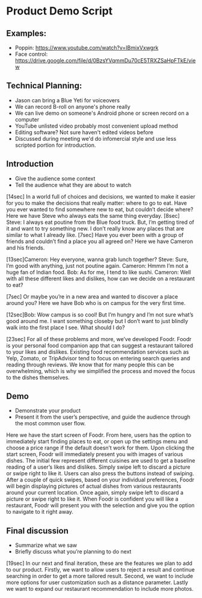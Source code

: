 # Product Demo Script

## Examples:
- Poppin: https://www.youtube.com/watch?v=IBmixVxwgrk
- Face control: https://drive.google.com/file/d/0BzsYVqmmDu70cE5TRXZSaHpFTkE/view

## Technical Planning: 
- Jason can bring a Blue Yeti for voiceovers 
- We can record B-roll on anyone's phone really 
- We can live demo on someone's Android phone or screen record on a computer 
- YouTube unlisted video probably most convenient upload method 
- Editing software? Not sure haven't edited videos before
- Discussed during meeting we'd do infomercial style and use less scripted portion for introduction. 

## Introduction
- Give the audience some context 
- Tell the audience what they are about to watch

[14sec] In a world full of choices and decisions, we wanted to make it easier for you to make the decisions that really matter: where to go to eat.
Have you ever wanted to find somewhere new to eat, but couldn’t decide where? Here we have Steve who always eats the same thing everyday.
[8sec]	Steve: I always eat poutine from the Blue food truck. But, I’m getting tired of it and want to try something new. I don’t really know any places that are similar to what I already like.
[7sec] Have you ever been with a group of friends and couldn’t find a place you all agreed on? Here we have Cameron and his friends.
	
[13sec]Cameron: Hey everyone, wanna grab lunch together?
Steve: Sure, I’m good with anything, just not poutine again.
Cameron: Hmmm I’m not a huge fan of Indian food.
Bob: As for me, I tend to like sushi. 
Cameron: Well with all these different likes and dislikes, how can we decide on a restaurant to eat?

[7sec] Or maybe you’re in a new area and wanted to discover a place around you? Here we have Bob who is on campus for the very first time.
	
[12sec]Bob: Wow campus is so cool! But I’m hungry and I’m not sure what’s good around me. I want something closeby but I don’t want to just blindly walk into the first place I see. What should I do?

[23sec] For all of these problems and more, we’ve developed Foodr. Foodr is your personal food companion app that can suggest a restaurant tailored to your likes and dislikes. Existing food recommendation services such as Yelp, Zomato, or TripAdvisor tend to focus on entering search queries and reading through reviews. We know that for many people this can be overwhelming, which is why we simplified the process and moved the focus to the dishes themselves. 

## Demo
- Demonstrate your product
- Present it from the user’s perspective, and guide the audience through the most common user flow.

Here we have the start screen of Foodr. From here, users has the option to immediately start finding places to eat, or open up the settings menu and choose a price range if the default doesn’t work for them. Upon clicking the start screen, Foodr will immediately present you with images of various dishes. The initial few represent different cuisines are used to get a baseline reading of a user’s likes and dislikes. Simply swipe left to discard a picture or swipe right to like it. Users can also press the buttons instead of swiping. After a couple of quick swipes, based on your individual preferences, Foodr will begin displaying pictures of actual dishes from various restaurants around your current location. Once again, simply swipe left to discard a picture or swipe right to like it. When Foodr is confident you will like a restaurant, Foodr will present you with the selection and give you the option to navigate to it right away.

## Final discussion
- Summarize what we saw
- Briefly discuss what you’re planning to do next

[19sec] In our next and final iteration, these are the features we plan to add to our product.
Firstly, we want to allow users to reject a result and continue searching in order to get a more tailored result. Second, we want to include more options for user customization such as a distance parameter. Lastly we want to expand our restaurant recommendation to include more photos.
